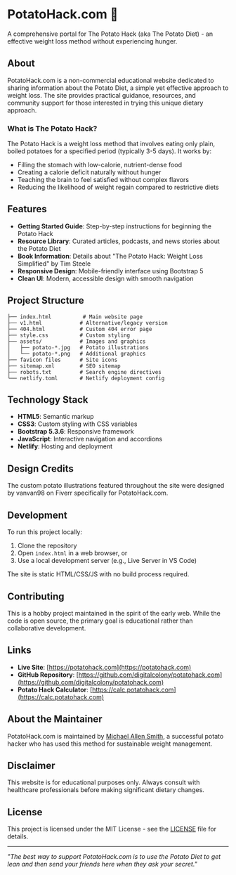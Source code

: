 # PotatoHack.com 🥔

A comprehensive portal for The Potato Hack (aka The Potato Diet) - an effective weight loss method without experiencing hunger.

## About

PotatoHack.com is a non-commercial educational website dedicated to sharing information about the Potato Diet, a simple yet effective approach to weight loss. The site provides practical guidance, resources, and community support for those interested in trying this unique dietary approach.

### What is The Potato Hack?

The Potato Hack is a weight loss method that involves eating only plain, boiled potatoes for a specified period (typically 3-5 days). It works by:

- Filling the stomach with low-calorie, nutrient-dense food
- Creating a calorie deficit naturally without hunger
- Teaching the brain to feel satisfied without complex flavors
- Reducing the likelihood of weight regain compared to restrictive diets

## Features

- **Getting Started Guide**: Step-by-step instructions for beginning the Potato Hack
- **Resource Library**: Curated articles, podcasts, and news stories about the Potato Diet
- **Book Information**: Details about "The Potato Hack: Weight Loss Simplified" by Tim Steele
- **Responsive Design**: Mobile-friendly interface using Bootstrap 5
- **Clean UI**: Modern, accessible design with smooth navigation

## Project Structure

```
├── index.html          # Main website page
├── v1.html            # Alternative/legacy version
├── 404.html           # Custom 404 error page
├── style.css          # Custom styling
├── assets/            # Images and graphics
│   ├── potato-*.jpg   # Potato illustrations
│   └── potato-*.png   # Additional graphics
├── favicon files      # Site icons
├── sitemap.xml        # SEO sitemap
├── robots.txt         # Search engine directives
└── netlify.toml       # Netlify deployment config
```

## Technology Stack

- **HTML5**: Semantic markup
- **CSS3**: Custom styling with CSS variables
- **Bootstrap 5.3.6**: Responsive framework
- **JavaScript**: Interactive navigation and accordions
- **Netlify**: Hosting and deployment

## Design Credits

The custom potato illustrations featured throughout the site were designed by vanvan98 on Fiverr specifically for PotatoHack.com.

## Development

To run this project locally:

1. Clone the repository
2. Open `index.html` in a web browser, or
3. Use a local development server (e.g., Live Server in VS Code)

The site is static HTML/CSS/JS with no build process required.

## Contributing

This is a hobby project maintained in the spirit of the early web. While the code is open source, the primary goal is educational rather than collaborative development.

## Links

- **Live Site**: [https://potatohack.com](https://potatohack.com)
- **GitHub Repository**: [https://github.com/digitalcolony/potatohack.com](https://github.com/digitalcolony/potatohack.com)
- **Potato Hack Calculator**: [https://calc.potatohack.com](https://calc.potatohack.com)

## About the Maintainer

PotatoHack.com is maintained by [Michael Allen Smith](https://michaelallensmith.com), a successful potato hacker who has used this method for sustainable weight management.

## Disclaimer

This website is for educational purposes only. Always consult with healthcare professionals before making significant dietary changes.

## License

This project is licensed under the MIT License - see the [LICENSE](LICENSE) file for details.

---

_"The best way to support PotatoHack.com is to use the Potato Diet to get lean and then send your friends here when they ask your secret."_
